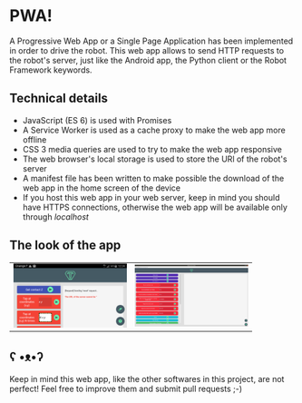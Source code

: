 # PWA!

A Progressive Web App or a Single Page Application has been implemented in order to drive the robot.
This web app allows to send HTTP requests to the robot's server, just like the Android app, the Python client or the Robot Framework keywords.

## Technical details

* JavaScript (ES 6) is used with Promises
* A Service Worker is used as a cache proxy to make the web app more offline
* CSS 3 media queries are used to try to make the web app responsive
* The web browser's local storage is used to store the URl of the robot's server
* A manifest file has been written to make possible the download of the web app in the home screen of the device
* If you host this web app in your web server, keep in mind you should have HTTPS connections, otherwise the web app will be available only through _localhost_

## The look of the app

<table>
<tr>
<td>
<img src="https://github.com/pylapp/tapsterbot/blob/master/clients/web/doc/screen_captures/v2.0.0_en_smartphone_SamsungGalaxyA3.png" alt="The web app is responsive for smartphones" title="Responsive app for smartphones" width="200">
</td>
<td>
<img src="https://github.com/pylapp/tapsterbot/blob/master/clients/web/doc/screen_captures/v2.0.0_en_computer_chromium.png" alt="The web app is responsive for computers screens" title="Responsive app for computers" width="200">
</td>
</tr>
</table>

## ʕ •ᴥ•ʔ
Keep in mind this web app, like the other softwares in this project, are not perfect! Feel free to improve them and submit pull requests ;-)

